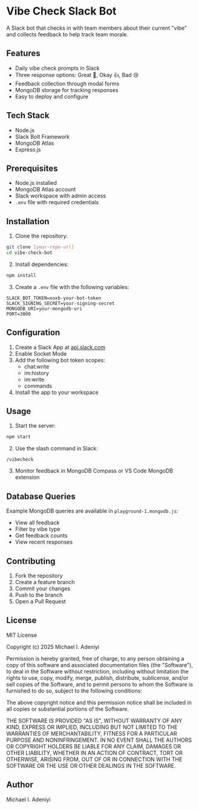 # Vibe Check Slack Bot

A Slack bot that checks in with team members about their current "vibe" and collects feedback to help track team morale.

## Features

- Daily vibe check prompts in Slack
- Three response options: Great 🎉, Okay 👍, Bad 😢
- Feedback collection through modal forms
- MongoDB storage for tracking responses
- Easy to deploy and configure

## Tech Stack

- Node.js
- Slack Bolt Framework
- MongoDB Atlas
- Express.js

## Prerequisites

- Node.js installed
- MongoDB Atlas account
- Slack workspace with admin access
- `.env` file with required credentials

## Installation

1. Clone the repository:
```bash
git clone [your-repo-url]
cd vibe-check-bot
```

2. Install dependencies:
```bash
npm install
```

3. Create a `.env` file with the following variables:
```env
SLACK_BOT_TOKEN=xoxb-your-bot-token
SLACK_SIGNING_SECRET=your-signing-secret
MONGODB_URI=your-mongodb-uri
PORT=3000
```

## Configuration

1. Create a Slack App at [api.slack.com](https://api.slack.com/apps)
2. Enable Socket Mode
3. Add the following bot token scopes:
   - chat:write
   - im:history
   - im:write
   - commands
4. Install the app to your workspace

## Usage

1. Start the server:
```bash
npm start
```

2. Use the slash command in Slack:
```
/vibecheck
```

3. Monitor feedback in MongoDB Compass or VS Code MongoDB extension

## Database Queries

Example MongoDB queries are available in `playground-1.mongodb.js`:
- View all feedback
- Filter by vibe type
- Get feedback counts
- View recent responses

## Contributing

1. Fork the repository
2. Create a feature branch
3. Commit your changes
4. Push to the branch
5. Open a Pull Request

## License

MIT License

Copyright (c) 2025 Michael I. Adeniyi

Permission is hereby granted, free of charge, to any person obtaining a copy
of this software and associated documentation files (the "Software"), to deal
in the Software without restriction, including without limitation the rights
to use, copy, modify, merge, publish, distribute, sublicense, and/or sell
copies of the Software, and to permit persons to whom the Software is
furnished to do so, subject to the following conditions:

The above copyright notice and this permission notice shall be included in all
copies or substantial portions of the Software.

THE SOFTWARE IS PROVIDED "AS IS", WITHOUT WARRANTY OF ANY KIND, EXPRESS OR
IMPLIED, INCLUDING BUT NOT LIMITED TO THE WARRANTIES OF MERCHANTABILITY,
FITNESS FOR A PARTICULAR PURPOSE AND NONINFRINGEMENT. IN NO EVENT SHALL THE
AUTHORS OR COPYRIGHT HOLDERS BE LIABLE FOR ANY CLAIM, DAMAGES OR OTHER
LIABILITY, WHETHER IN AN ACTION OF CONTRACT, TORT OR OTHERWISE, ARISING FROM,
OUT OF OR IN CONNECTION WITH THE SOFTWARE OR THE USE OR OTHER DEALINGS IN THE
SOFTWARE.


## Author

Michael I. Adeniyi
